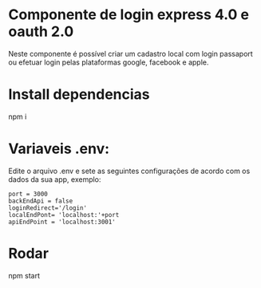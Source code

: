 # Componente de login express 4.0 e oauth 2.0

Neste componente é possível criar um cadastro local com login passaport ou efetuar login pelas plataformas google, facebook e apple.

# Install dependencias
npm i

# Variaveis .env:
Edite o arquivo .env e sete as seguintes configurações de acordo com os dados da sua app, exemplo:

```
port = 3000
backEndApi = false
loginRedirect='/login'
localEndPont= 'localhost:'+port
apiEndPoint = 'localhost:3001'
```
# Rodar
npm start

